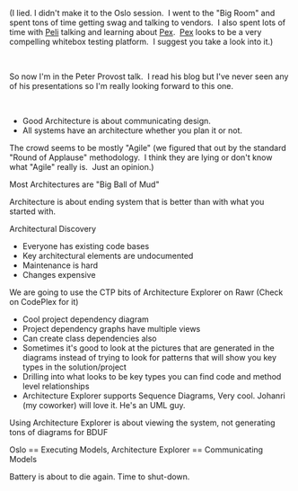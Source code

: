 (I lied. I didn't make it to the Oslo session.  I went to the "Big Room"
and spent tons of time getting swag and talking to vendors.  I also
spent lots of time with [Peli](http://blog.dotnetwiki.org/) talking and
learning about [Pex](http://research.microsoft.com/Pex/). 
[Pex](http://research.microsoft.com/Pex/) looks to be a very compelling
whitebox testing platform.  I suggest you take a look into it.)

 

So now I'm in the Peter Provost talk.  I read his blog but I've never
seen any of his presentations so I'm really looking forward to this one.

 

-   Good Architecture is about communicating design.
-   All systems have an architecture whether you plan it or not.

The crowd seems to be mostly "Agile" (we figured that out by the
standard "Round of Applause" methodology.  I think they are lying or
don't know what "Agile" really is.  Just an opinion.)

Most Architectures are "Big Ball of Mud"

Architecture is about ending system that is better than with what you
started with.

Architectural Discovery

-   Everyone has existing code bases
-   Key architectural elements are undocumented
-   Maintenance is hard
-   Changes expensive

We are going to use the CTP bits of Architecture Explorer on Rawr (Check
on CodePlex for it)

-   Cool project dependency diagram
-   Project dependency graphs have multiple views
-   Can create class dependencies also
-   Sometimes it's good to look at the pictures that are generated in
    the diagrams instead of trying to look for patterns that will show
    you key types in the solution/project
-   Drilling into what looks to be key types you can find code and
    method level relationships
-   Architecture Explorer supports Sequence Diagrams, Very cool. Johanri
    (my coworker) will love it. He's an UML guy.

Using Architecture Explorer is about viewing the system, not generating
tons of diagrams for BDUF

Oslo == Executing Models, Architecture Explorer == Communicating Models

Battery is about to die again. Time to shut-down.
